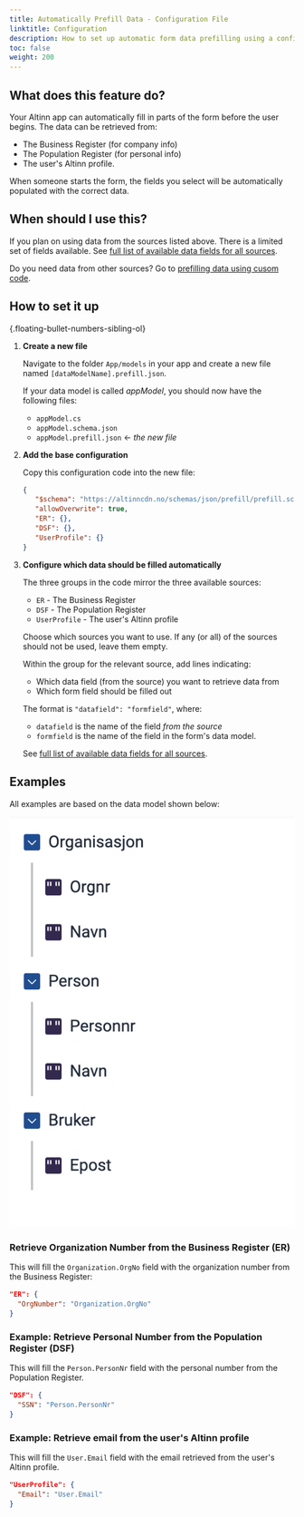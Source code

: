 ```yaml
---
title: Automatically Prefill Data - Configuration File  
linktitle: Configuration  
description: How to set up automatic form data prefilling using a configuration file.
toc: false  
weight: 200  
---
```


## What does this feature do?  
Your Altinn app can automatically fill in parts of the form before the user begins. The data can be retrieved from:  
- The Business Register (for company info)  
- The Population Register (for personal info)  
- The user's Altinn profile.  

When someone starts the form, the fields you select will be automatically populated with the correct data.

## When should I use this?
If you plan on using data from the sources listed above. There is a limited set of fields available. 
See [full list of available data fields for all sources](../../../../reference/data/prefill).

Do you need data from other sources? Go to [prefilling data using cusom code](../custom/).

## How to set it up
{.floating-bullet-numbers-sibling-ol}

1. **Create a new file**

   Navigate to the folder `App/models` in your app and create a new file named `[dataModelName].prefill.json`.

   If your data model is called _appModel_, you should now have the following files:
   - `appModel.cs` 
   - `appModel.schema.json` 
   - `appModel.prefill.json`  &larr; *the new file*

2. **Add the base configuration**

   Copy this configuration code into the new file:

   ```json
   {
      "$schema": "https://altinncdn.no/schemas/json/prefill/prefill.schema.v1.json",
      "allowOverwrite": true,
      "ER": {},
      "DSF": {},
      "UserProfile": {}
   }
   ```

3. **Configure which data should be filled automatically**

   The three groups in the code mirror the three available sources:  
   - `ER` - The Business Register  
   - `DSF` - The Population Register  
   - `UserProfile` - The user's Altinn profile  

   Choose which sources you want to use. If any (or all) of the sources should not be used, leave them empty.

   Within the group for the relevant source, add lines indicating:  
   - Which data field (from the source) you want to retrieve data from  
   - Which form field should be filled out  

   The format is `"datafield": "formfield"`, where:  
   - `datafield` is the name of the field _from the source_  
   - `formfield` is the name of the field in the form's data model.

   See [full list of available data fields for all sources](../../../../reference/data/prefill).


## Examples

All examples are based on the data model shown below:

![Data model for form](exampleModel.png "Data model for form")

### Retrieve Organization Number from the Business Register (ER)

This will fill the `Organization.OrgNo` field with the organization number from the Business Register:

```json
"ER": {
  "OrgNumber": "Organization.OrgNo"
}
```

### Example: Retrieve Personal Number from the Population Register (DSF)

This will fill the `Person.PersonNr` field with the personal number from the Population Register.

```json
"DSF": {
  "SSN": "Person.PersonNr"
}
```

### Example: Retrieve email from the user's Altinn profile

This will fill the `User.Email` field with the email retrieved from the user's Altinn profile.

```json
"UserProfile": {
  "Email": "User.Email"
}
```